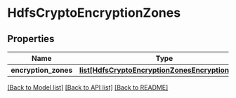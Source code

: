# HdfsCryptoEncryptionZones

## Properties
Name | Type | Description | Notes
------------ | ------------- | ------------- | -------------
**encryption_zones** | [**list[HdfsCryptoEncryptionZonesEncryptionZone]**](HdfsCryptoEncryptionZonesEncryptionZone.md) |  | [optional] 

[[Back to Model list]](../README.md#documentation-for-models) [[Back to API list]](../README.md#documentation-for-api-endpoints) [[Back to README]](../README.md)


